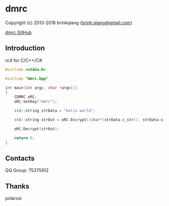# dmrc

Copyright (c) 2013-2018 brinkqiang (brink.qiang@gmail.com)

[dmrc GitHub](https://github.com/brinkqiang/dmrc)

## Introduction
rc4 for C/C++/C#
```cpp
#include <stdio.h>

#include "dmrc.hpp"

int main(int argc, char *argv[])
{
    CDMRC oRC;
    oRC.SetKey("dmrc");

    std::string strData = "hello world";

    std::string strOut = oRC.Encrypt((char*)strData.c_str(), strData.size());

    oRC.Decrypt(strOut);

    return 0;
}

```
## Contacts
QQ Group: 75375912

## Thanks
polarssl
